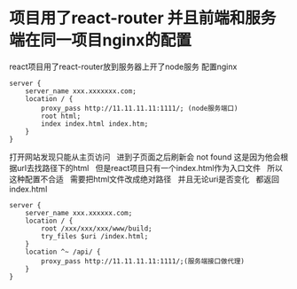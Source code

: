 # 项目用了react-router 并且前端和服务端在同一项目nginx的配置

react项目用了react-router放到服务器上开了node服务 配置nginx
```
server {  
	server_name xxx.xxxxxxx.com;  
	location / {  
		proxy_pass http://11.11.11.11:1111/; (node服务端口)  
		root html;  
		index index.html index.htm;  
	}  
}  
```
打开网站发现只能从主页访问&nbsp;&nbsp; 进到子页面之后刷新会 not found 这是因为他会根据url去找路径下的html&nbsp;&nbsp; 但是react项目只有一个index.html作为入口文件 &nbsp;&nbsp;所以这种配置不合适 &nbsp;&nbsp;需要把html文件改成绝对路径&nbsp;&nbsp; 并且无论uri是否变化 &nbsp;&nbsp;都返回index.html
```
server {  
	server_name xxx.xxxxxx.com;  
	location / {  
		root /xxx/xxx/xxx/www/build;  
		try_files $uri /index.html;  
	}  
	location ^~ /api/ {  
		proxy_pass http://11.11.11.11:1111/;(服务端接口做代理)  
	}  
}  
```
